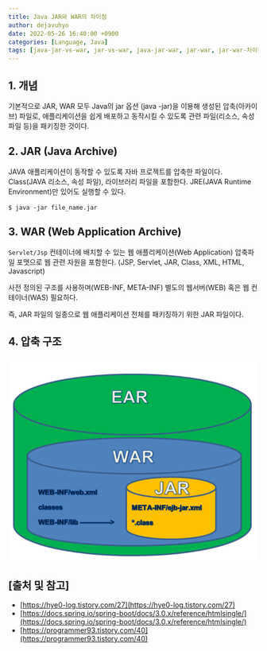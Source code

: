 ```yaml
---
title: Java JAR와 WAR의 차이점
author: dejavuhyo
date: 2022-05-26 16:40:00 +0900
categories: [Language, Java]
tags: [java-jar-vs-war, jar-vs-war, java-jar-war, jar-war, jar-war-차이점]
---
```


## 1. 개념
기본적으로 JAR, WAR 모두 Java의 jar 옵션 (java -jar)을 이용해 생성된 압축(아카이브) 파일로, 애플리케이션을 쉽게 배포하고 동작시킬 수 있도록 관련 파일(리소스, 속성 파일 등)을 패키징한 것이다.

## 2. JAR (Java Archive)
JAVA 애플리케이션이 동작할 수 있도록 자바 프로젝트를 압축한 파일이다. Class(JAVA 리소스, 속성 파일), 라이브러리 파일을 포함한다. JRE(JAVA Runtime Environment)만 있어도 실행할 수 있다.

```shell
$ java -jar file_name.jar
```

## 3. WAR (Web Application Archive)
`Servlet/Jsp` 컨테이너에 배치할 수 있는 웹 애플리케이션(Web Application) 압축파일 포맷으로 웹 관련 자원을 포함한다. (JSP, Servlet, JAR, Class, XML, HTML, Javascript)

사전 정의된 구조를 사용하며(WEB-INF, META-INF) 별도의 웹서버(WEB) 혹은 웹 컨테이너(WAS) 필요하다.

즉, JAR 파일의 일종으로 웹 애플리케이션 전체를 패키징하기 위한 JAR 파일이다.

## 4. 압축 구조

![compression-structure](/assets/img/2022-05-26-java-differences-between-jar-and-war/compression-structure.png)

## [출처 및 참고]
* [https://hye0-log.tistory.com/27](https://hye0-log.tistory.com/27)
* [https://docs.spring.io/spring-boot/docs/3.0.x/reference/htmlsingle/](https://docs.spring.io/spring-boot/docs/3.0.x/reference/htmlsingle/)
* [https://programmer93.tistory.com/40](https://programmer93.tistory.com/40)
